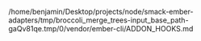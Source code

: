 /home/benjamin/Desktop/projects/node/smack-ember-adapters/tmp/broccoli_merge_trees-input_base_path-gaQv81qe.tmp/0/vendor/ember-cli/ADDON_HOOKS.md